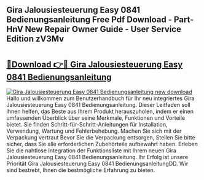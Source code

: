 ## Gira Jalousiesteuerung Easy 0841 Bedienungsanleitung Free Pdf Download - Part-HnV New Repair Owner Guide - User Service Edition zV3Mv

# <h2><a href="http://df0tiz.blite.top/?on=Gira+Jalousiesteuerung+Easy+0841+Bedienungsanleitung">🔗Download 👉🔴 Gira Jalousiesteuerung Easy 0841 Bedienungsanleitung</a></h2>

[![Gira Jalousiesteuerung Easy 0841 Bedienungsanleitung new download](https://i.imgur.com/lujVjoI.png)](http://df0tiz.blite.top/?on=Gira+Jalousiesteuerung+Easy+0841+Bedienungsanleitung)
Hallo und willkommen zum Benutzerhandbuch für Ihr neu integriertes Gira Jalousiesteuerung Easy 0841 Bedienungsanleitung. Dieser Leitfaden soll Ihnen helfen, das Beste aus Ihrem Produkt herauszuholen, indem er einen umfassenden Überblick über seine Merkmale, Funktionen und Vorteile bietet. Sie finden Schritt-für-Schritt-Anleitungen für Installation, Verwendung, Wartung und Fehlerbehebung. Machen Sie sich mit der Verpackung vertraut Bevor Sie die Verpackung entsorgen, Stellen Sie bitte sicher, dass Sie alle erforderlichen Zubehörteile aufbewahrt haben. Erleben Sie die nahtlose Integration der Funktionsliste mit Ihrem neuen Gira Jalousiesteuerung Easy 0841 Bedienungsanleitung. Ihr Erfolg ist unsere Priorität Gira Jalousiesteuerung Easy 0841 BedienungsanleitungDD. Wir sind bestrebt, Ihnen die bestmögliche Erfahrung zu bieten.
